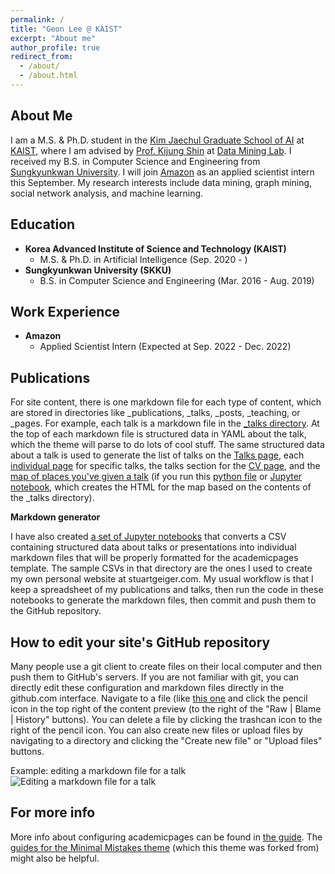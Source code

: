 ```yaml
---
permalink: /
title: "Geon Lee @ KAIST"
excerpt: "About me"
author_profile: true
redirect_from:
  - /about/
  - /about.html
---
```



About Me
------
I am a M.S. & Ph.D. student in the [Kim Jaechul Graduate School of AI](https://gsai.kaist.ac.kr/) at [KAIST](https://www.kaist.ac.kr/kr/), where I am advised by [Prof. Kijung Shin](https://kijungs.github.io/) at [Data Mining Lab](https://sites.google.com/view/kaistdata). I received my B.S. in Computer Science and Engineering from [Sungkyunkwan University](https://www.skku.edu/skku/index.do). I will join [Amazon](https://www.amazon.com/) as an applied scientist intern this September. My research interests include data mining, graph mining, social network analysis, and machine learning.


Education
------
* **Korea Advanced Institute of Science and Technology (KAIST)**
  * M.S. & Ph.D. in Artificial Intelligence (Sep. 2020 - )
* **Sungkyunkwan University (SKKU)**
  * B.S. in Computer Science and Engineering (Mar. 2016 - Aug. 2019)

Work Experience
------
* **Amazon**
  * Applied Scientist Intern (Expected at Sep. 2022 - Dec. 2022)

Publications
------
For site content, there is one markdown file for each type of content, which are stored in directories like _publications, _talks, _posts, _teaching, or _pages. For example, each talk is a markdown file in the [_talks directory](https://github.com/academicpages/academicpages.github.io/tree/master/_talks). At the top of each markdown file is structured data in YAML about the talk, which the theme will parse to do lots of cool stuff. The same structured data about a talk is used to generate the list of talks on the [Talks page](https://academicpages.github.io/talks), each [individual page](https://academicpages.github.io/talks/2012-03-01-talk-1) for specific talks, the talks section for the [CV page](https://academicpages.github.io/cv), and the [map of places you've given a talk](https://academicpages.github.io/talkmap.html) (if you run this [python file](https://github.com/academicpages/academicpages.github.io/blob/master/talkmap.py) or [Jupyter notebook](https://github.com/academicpages/academicpages.github.io/blob/master/talkmap.ipynb), which creates the HTML for the map based on the contents of the _talks directory).

**Markdown generator**

I have also created [a set of Jupyter notebooks](https://github.com/academicpages/academicpages.github.io/tree/master/markdown_generator
) that converts a CSV containing structured data about talks or presentations into individual markdown files that will be properly formatted for the academicpages template. The sample CSVs in that directory are the ones I used to create my own personal website at stuartgeiger.com. My usual workflow is that I keep a spreadsheet of my publications and talks, then run the code in these notebooks to generate the markdown files, then commit and push them to the GitHub repository.

How to edit your site's GitHub repository
------
Many people use a git client to create files on their local computer and then push them to GitHub's servers. If you are not familiar with git, you can directly edit these configuration and markdown files directly in the github.com interface. Navigate to a file (like [this one](https://github.com/academicpages/academicpages.github.io/blob/master/_talks/2012-03-01-talk-1.md) and click the pencil icon in the top right of the content preview (to the right of the "Raw | Blame | History" buttons). You can delete a file by clicking the trashcan icon to the right of the pencil icon. You can also create new files or upload files by navigating to a directory and clicking the "Create new file" or "Upload files" buttons.

Example: editing a markdown file for a talk
![Editing a markdown file for a talk](/images/editing-talk.png)

For more info
------
More info about configuring academicpages can be found in [the guide](https://academicpages.github.io/markdown/). The [guides for the Minimal Mistakes theme](https://mmistakes.github.io/minimal-mistakes/docs/configuration/) (which this theme was forked from) might also be helpful.

